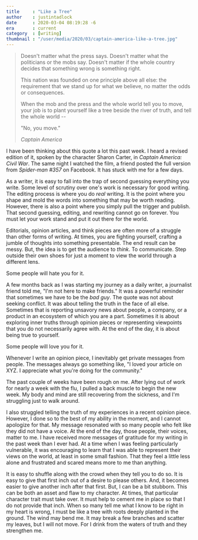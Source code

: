```yaml
---
title     : "Like a Tree"
author    : justintadlock
date      : 2020-03-04 08:19:28 -6
era       : current
category  : [writing]
thumbnail : "/user/media/2020/03/captain-america-like-a-tree.jpg"
---
```


> Doesn't matter what the press says. Doesn't matter what the politicians or the mobs say. Doesn't matter if the whole country decides that something wrong is something right.
>
> This nation was founded on one principle above all else:  the requirement that we stand up for what we believe, no matter the odds or consequences.
>
> When the mob and the press and the whole world tell you to move, your job is to plant yourself like a tree beside the river of truth, and tell the whole world --
>
> "No, you move."
>
> <cite>Captain America</cite>

I have been thinking about this quote a lot this past week.  I heard a revised edition of it, spoken by the character Sharon Carter, in _Captain America: Civil War_.  The same night I watched the film, a friend posted the full version from _Spider-man #357_ on Facebook.  It has stuck with me for a few days.

As a writer, it is easy to fall into the trap of second guessing everything you write.  Some level of scrutiny over one's work is necessary for good writing.  The editing process is where you do _real_ writing.  It is the point where you shape and mold the words into something that may be worth reading.  However, there is also a point where you simply pull the trigger and publish.  That second guessing, editing, and rewriting cannot go on forever.  You must let your work stand and put it out there for the world.

Editorials, opinion articles, and think pieces are often more of a struggle than other forms of writing.  At times, you are fighting yourself, crafting a jumble of thoughts into something presentable.  The end result can be messy.  But, the idea is to get the audience to _think_.  To communicate.  Step outside their own shoes for just a moment to view the world through a different lens.

Some people will hate you for it.

A few months back as I was starting my journey as a daily writer, a journalist friend told me, "I'm not here to make friends."  It was a powerful reminder that sometimes we have to be the _bad guy_.  The quote was not about seeking conflict.  It was about telling the truth in the face of all else.  Sometimes that is reporting unsavory news about people, a company, or a product in an ecosystem of which you are a part.  Sometimes it is about exploring inner truths through opinion pieces or representing viewpoints that you do not necessarily agree with.  At the end of the day, it is about being true to yourself.

Some people will love you for it.

Whenever I write an opinion piece, I inevitably get private messages from people.  The messages always go something like, "I loved your article on XYZ.  I appreciate what you're doing for the community."

The past couple of weeks have been rough on me.  After lying out of work for nearly a week with the flu, I pulled a back muscle to begin the new week.  My body and mind are still recovering from the sickness, and I'm struggling just to walk around.

I also struggled telling the truth of my experiences in a recent opinion piece.  However, I done so to the best of my ability in the moment, and I cannot apologize for that.  My message resonated with so many people who felt like they did not have a voice.  At the end of the day, those people, their voices, matter to me.  I have received more messages of gratitude for my writing in the past week than I ever had.  At a time when I was feeling particularly vulnerable, it was encouraging to learn that I was able to represent their views on the world, at least in some small fashion.  That they feel a little less alone and frustrated and scared means more to me than anything.

It is easy to shuffle along with the crowd when they tell you to do so.  It is easy to give that first inch out of a desire to please others.  And, it becomes easier to give another inch after that first.  But, I can be a bit stubborn.  This can be both an asset and flaw to my character.  At times, that particular character trait must take over.  It must help to cement me in place so that I do not provide that inch.  When so many tell me what I know to be right in my heart is wrong, I must be like a tree with roots deeply planted in the ground.  The wind may bend me.  It may break a few branches and scatter my leaves, but I will not move.  For I drink from the waters of truth and they strengthen me.
